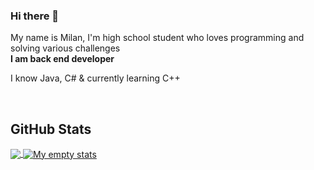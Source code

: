 ### Hi there 👋

My name is Milan, I'm high school student who loves programming and solving various challenges
</br>
<b>I am back end developer</b></br>
<p>I know Java, C# & currently learning C++</p></br>

## GitHub Stats
<a href="https://github.com/milansav/milansav">
<img align="center" src="https://github-readme-stats.vercel.app/api/top-langs/?username=milansav&theme=onedark" />
</a>
<a href="https://github.com/milansav/milansav">
  <img align="center" src="https://github-readme-stats.vercel.app/api?username=milansav&show_icons=true&line_height=27&count_private=true&title_color=ffffff&text_color=c9cacc&icon_color=2bbc8a&bg_color=1d1f21" alt="My empty stats" />
</a>
